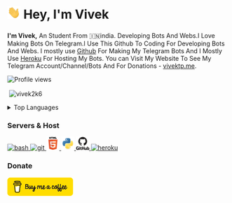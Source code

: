# <img src="./assets/wave.gif" width="30px"> Hey, I'm Vivek

###

<b>I'm Vivek,</b> An Student From 🇮🇳india.
Developing Bots And Webs.I Love Making Bots On Telegram.I Use This Github To Coding For Developing Bots And Webs.
I mostly use [Github](https://github.com) For Making My Telegram Bots And I Mostly Use [Heroku](https://heroku.com/) For Hosting My Bots.
You can Visit My Website To See My Telegram Account/Channel/Bots And For Donations - [vivektp.me](https://vivektp.me/).

![Profile views](https://gpvc.arturio.dev/Vivek2k6)

<p>&nbsp;<img align="center" src="https://github-readme-stats.vercel.app/api?username=vivek2k6&show_icons=true&locale=en" alt="vivek2k6" /></p>

<details>
    <summary>Top Languages</summary>
    <br/>

[![Top Langs](https://github-readme-stats.vercel.app/api/top-langs/?username=vivek2k6)](https://github.com/vivek2k6)

</details>

### Servers & Host
<p align="left"> <a href="https://www.gnu.org/software/bash/" target="_blank"> <img src="https://www.vectorlogo.zone/logos/gnu_bash/gnu_bash-icon.svg" alt="bash" width="30" height="30"/> </a> <a href="https://git-scm.com/" target="_blank"> <img src="https://github.com/Thomas-George-T/Thomas-George-T/raw/master/assets/git.svg" alt="git" width="30" height="30"/> </a> <a href="https://www.w3.org/html/" target="_blank"> <img src="https://raw.githubusercontent.com/devicons/devicon/master/icons/html5/html5-original-wordmark.svg" alt="html5" width="30" height="30"/> </a> <a href="https://www.python.org" target="_blank"> <img src="https://raw.githubusercontent.com/devicons/devicon/master/icons/python/python-original.svg" alt="python" width="30" height="30"/> </a> <a href="https://github.com/" target="_blank"> <img src="https://github.com/devicons/devicon/raw/master/icons/github/github-original-wordmark.svg" alt="github" width="30" height="30"/> </a> <a href="https://heroku.com" target="_blank"> <img src="https://github.com/Thomas-George-T/Thomas-George-T/raw/master/assets/heroku.svg" alt="heroku" width="30" height="30"/> </a> </p>

### Donate
<a href="https://buymeacoffee.com/vivektp"><img src="./assets/68747470733a2f2f63646e2e6275796d6561636f666665652e636f6d2f627574746f6e732f76322f64656661756c742d79656c6c6f772e706e67.png" width="150px"></a>

[telegram]: https://t.me/vivek2k6
[Buy Me A Coffee]: https://buymeacoffee.com/vivektp
